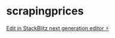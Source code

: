 # scrapingprices

[Edit in StackBlitz next generation editor ⚡️](https://stackblitz.com/~/github.com/rodolfolguin/scrapingprices)